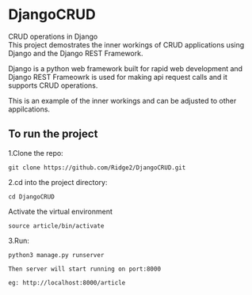 # DjangoCRUD
CRUD operations in Django  
This project demostrates the inner workings of CRUD applications using Django and the Django REST Framework.  

Django is a python web framework built for rapid web development and Django REST Frameowrk is used for making api request calls and it supports CRUD operations.

This is an example of the inner workings and can be adjusted to other appilcations.

## To run the project

1.Clone the repo:  

`git clone https://github.com/Ridge2/DjangoCRUD.git`  

2.cd into the project directory: 

`cd DjangoCRUD`

Activate the virtual environment

`source article/bin/activate`

3.Run: 

`python3 manage.py runserver`

`Then server will start running on port:8000`  

`eg: http://localhost:8000/article`
